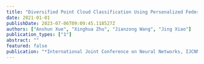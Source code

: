 ```yaml
---
title: "Diversified Point Cloud Classification Using Personalized Federated Learning"
date: 2021-01-01
publishDate: 2023-07-06T09:09:45.118527Z
authors: ["Anshun Xue", "Xinghua Zhu", "Jianzong Wang", "Jing Xiao"]
publication_types: ["1"]
abstract: ""
featured: false
publication: "*International Joint Conference on Neural Networks, IJCNN 2021, Shenzhen, China, July 18-22, 2021*"
---
```


